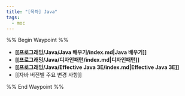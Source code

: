 ```yaml
---
title: "[목차] Java"
tags:
  - moc
---
```

%% Begin Waypoint %%
- **[[프로그래밍/Java/Java 배우기/index.md|Java 배우기]]**
- **[[프로그래밍/Java/디자인패턴/index.md|디자인패턴]]**
- **[[프로그래밍/Java/Effective Java 3E/index.md|Effective Java 3E]]**
- [[자바 버전별 주요 변경 사항]]

%% End Waypoint %%